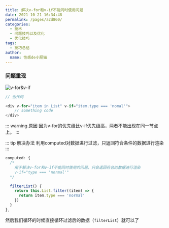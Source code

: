 ```yaml
---
title: 解决v-for和v-if不能同时使用问题
date: 2021-10-21 16:34:48
permalink: /pages/a2d860/
categories:
  - 技术
  - 问题技巧以及优化
  - 优化技巧
tags:
  - 技巧总结
author:
  name: 性感de小肥猫
---
```


### 问题重现
![v-for&v-if](https://cdn.jsdelivr.net/gh/Chubby-Duner/image-hosting@master/问题技巧总结/v-for&v-if.png)

```js
// 伪代码

<div v-for="item in List" v-if="item.type === 'nomal'">
	// something code
</div>
```
::: warning 原因
因为v-for的优先级比v-if优先级高，两者不能出现在同一节点上。
:::

::: tip 解决办法
利用computed对数据进行过滤，只返回符合条件的数据进行渲染
:::

```js
computed: {
  /*
    用于解决v-for和v-if不能同时使用的问题，只会返回符合的数据进行渲染
    v-if="type === 'normal'"
  */

  filterList() {
    return this.List.filter((item) => {
      return item.type === 'normal'
    })
  }
},
```

然后我们循环的时候直接循环过滤后的数据（`filterList`）就可以了